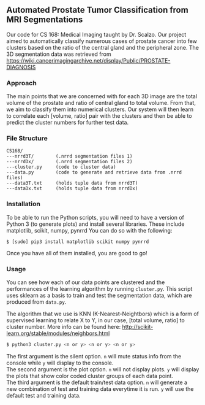 ## Automated Prostate Tumor Classification from MRI Segmentations

Our code for CS 168: Medical Imaging taught by Dr. Scalzo. Our project aimed to automatically classify numerous cases of prostate cancer into few clusters based on the ratio of the central gland and the peripheral zone. The 3D segmentation data was retrieved from https://wiki.cancerimagingarchive.net/display/Public/PROSTATE-DIAGNOSIS 

### Approach

The main points that we are concerned with for each 3D image are the total volume of the prostate and ratio of central gland to total volume. From that, we aim to classify them into numerical clusters. Our system will then learn to correlate each [volume, ratio] pair with the clusters and then be able to predict the cluster numbers for further test data. 

### File Structure
```shell
CS168/
---nrrd3T/        (.nrrd segmentation files 1)
---nrrdDx/        (.nrrd segmentation files 2)
---cluster.py     (code to cluster data)
---data.py        (code to generate and retrieve data from .nrrd files)
---data3T.txt     (holds tuple data from nrrd3T)
---dataDx.txt     (holds tuple data from nrrdDx)
```
### Installation

To be able to run the Python scripts, you will need to have a version of Python 3 (to generate plots) and install several libraries. 
These include matplotlib, scikit, numpy, pynrrd
You can do so with the following:

` $ [sudo] pip3 install matplotlib scikit numpy pynrrd `

Once you have all of them installed, you are good to go!

### Usage

You can see how each of our data points are clustered and the performances of the learning algorithm by running `cluster.py`. This script uses sklearn as a basis to train and test the segmentation data, which are produced from `data.py`.

The algorithm that we use is KNN (K-Nearest-Neightbors) which is a form of supervised learning to relate X to Y, in our case, [total volume, ratio] to cluster number. More info can be found here: http://scikit-learn.org/stable/modules/neighbors.html

```bash
$ python3 cluster.py <n or y> <n or y> <n or y>
```

The first argument is the silent option. `n` will mute status info from the console while `y` will display to the console.  
The second argument is the plot option. `n` will not display plots. `y` will display the plots that show color coded cluster groups of each data point.  
The third argument is the default train/test data option. `n` will generate a new combination of test and training data everytime it is run. `y` will use the default test and training data.
